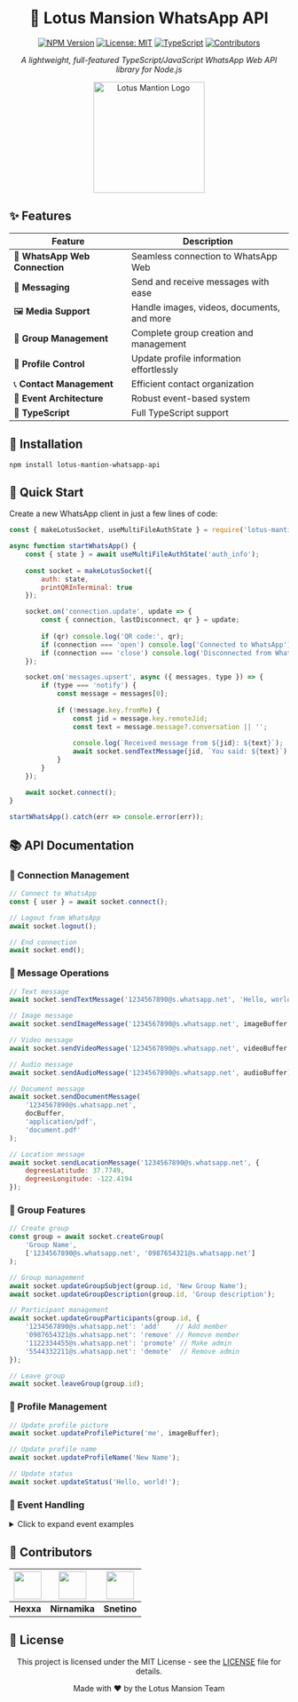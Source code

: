 <div align="center">
  
# 🌸 Lotus Mansion WhatsApp API

[![NPM Version](https://img.shields.io/npm/v/lotus-mantion-whatsapp-api.svg?style=flat-square)](https://www.npmjs.com/package/lotus-mantion-whatsapp-api)
[![License: MIT](https://img.shields.io/badge/License-MIT-yellow.svg?style=flat-square)](https://opensource.org/licenses/MIT)
[![TypeScript](https://img.shields.io/badge/TypeScript-Ready-blue?style=flat-square&logo=typescript)](https://www.typescriptlang.org/)
[![Contributors](https://img.shields.io/badge/Contributors-Hexxa%20|%20Nirnamika%20|%20Snetino-orange?style=flat-square)](https://github.com/yourusername/lotus-mantion-whatsapp-api/graphs/contributors)

<p align="center">
  <i>A lightweight, full-featured TypeScript/JavaScript WhatsApp Web API library for Node.js</i>
</p>

<p align="center">
  <img src="https://i.imgur.com/YYYYYyy.png" alt="Lotus Mantion Logo" width="200"/>
</p>

</div>

## ✨ Features

<div align="center">

| Feature | Description |
|---------|-------------|
| 📱 **WhatsApp Web Connection** | Seamless connection to WhatsApp Web |
| 💬 **Messaging** | Send and receive messages with ease |
| 🖼️ **Media Support** | Handle images, videos, documents, and more |
| 👥 **Group Management** | Complete group creation and management |
| 👤 **Profile Control** | Update profile information effortlessly |
| 📞 **Contact Management** | Efficient contact organization |
| 🎯 **Event Architecture** | Robust event-based system |
| 📝 **TypeScript** | Full TypeScript support |

</div>

## 🚀 Installation

```bash
npm install lotus-mantion-whatsapp-api
```

## 🌟 Quick Start

Create a new WhatsApp client in just a few lines of code:

```javascript
const { makeLotusSocket, useMultiFileAuthState } = require('lotus-mantion-whatsapp-api');

async function startWhatsApp() {
    const { state } = await useMultiFileAuthState('auth_info');
    
    const socket = makeLotusSocket({
        auth: state,
        printQRInTerminal: true
    });

    socket.on('connection.update', update => {
        const { connection, lastDisconnect, qr } = update;
        
        if (qr) console.log('QR code:', qr);
        if (connection === 'open') console.log('Connected to WhatsApp');
        if (connection === 'close') console.log('Disconnected from WhatsApp');
    });

    socket.on('messages.upsert', async ({ messages, type }) => {
        if (type === 'notify') {
            const message = messages[0];
            
            if (!message.key.fromMe) {
                const jid = message.key.remoteJid;
                const text = message.message?.conversation || '';
                
                console.log(`Received message from ${jid}: ${text}`);
                await socket.sendTextMessage(jid, `You said: ${text}`);
            }
        }
    });

    await socket.connect();
}

startWhatsApp().catch(err => console.error(err));
```

## 📚 API Documentation

### 🔌 Connection Management

```javascript
// Connect to WhatsApp
const { user } = await socket.connect();

// Logout from WhatsApp
await socket.logout();

// End connection
await socket.end();
```

### 💬 Message Operations

```javascript
// Text message
await socket.sendTextMessage('1234567890@s.whatsapp.net', 'Hello, world!');

// Image message
await socket.sendImageMessage('1234567890@s.whatsapp.net', imageBuffer, 'Caption');

// Video message
await socket.sendVideoMessage('1234567890@s.whatsapp.net', videoBuffer, 'Caption');

// Audio message
await socket.sendAudioMessage('1234567890@s.whatsapp.net', audioBuffer);

// Document message
await socket.sendDocumentMessage(
    '1234567890@s.whatsapp.net',
    docBuffer,
    'application/pdf',
    'document.pdf'
);

// Location message
await socket.sendLocationMessage('1234567890@s.whatsapp.net', {
    degreesLatitude: 37.7749,
    degreesLongitude: -122.4194
});
```

### 👥 Group Features

```javascript
// Create group
const group = await socket.createGroup(
    'Group Name',
    ['1234567890@s.whatsapp.net', '0987654321@s.whatsapp.net']
);

// Group management
await socket.updateGroupSubject(group.id, 'New Group Name');
await socket.updateGroupDescription(group.id, 'Group description');

// Participant management
await socket.updateGroupParticipants(group.id, {
    '1234567890@s.whatsapp.net': 'add'    // Add member
    '0987654321@s.whatsapp.net': 'remove' // Remove member
    '1122334455@s.whatsapp.net': 'promote' // Make admin
    '5544332211@s.whatsapp.net': 'demote'  // Remove admin
});

// Leave group
await socket.leaveGroup(group.id);
```

### 👤 Profile Management

```javascript
// Update profile picture
await socket.updateProfilePicture('me', imageBuffer);

// Update profile name
await socket.updateProfileName('New Name');

// Update status
await socket.updateStatus('Hello, world!');
```

### 🎯 Event Handling

<details>
<summary>Click to expand event examples</summary>

```javascript
// Connection events
socket.on('connection.update', update => {
    const { connection, lastDisconnect, qr } = update;
});

// Credential events
socket.on('creds.update', creds => {
    // Handle credential updates
});

// Message events
socket.on('messages.upsert', ({ messages, type }) => {
    // Handle new messages
});

// Presence events
socket.on('presence.update', update => {
    const { id, presences } = update;
});

// Chat events
socket.on('chats.upsert', chats => {
    // Handle new chats
});

// Contact events
socket.on('contacts.update', updates => {
    // Handle contact updates
});

// Group events
socket.on('groups.update', updates => {
    // Handle group updates
});
```
</details>

## 💖 Contributors

<div align="center">

| <img src="https://github.com/hexxa.png" width="50px" height="50px"/> | <img src="https://github.com/nirnamika.png" width="50px" height="50px"/> | <img src="https://github.com/snetino.png" width="50px" height="50px"/> |
|:---:|:---:|:---:|
| **Hexxa** | **Nirnamika** | **Snetino** |

</div>

## 📄 License

<div align="center">

This project is licensed under the MIT License - see the [LICENSE](LICENSE) file for details.

<p align="center">Made with ❤️ by the Lotus Mansion Team</p>

</div>
